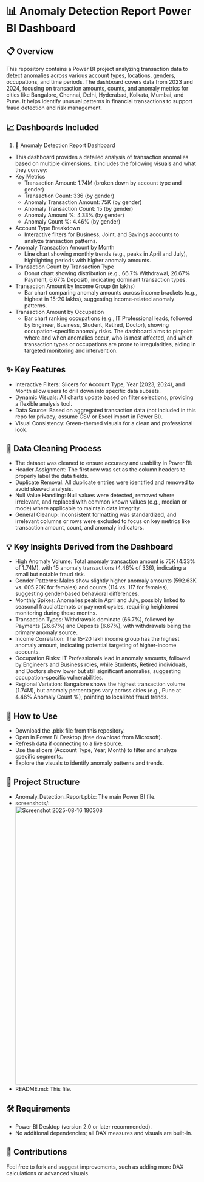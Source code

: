 # 📊 Anomaly Detection Report Power BI Dashboard
## 📋 Overview
This repository contains a Power BI project analyzing transaction data to detect anomalies across various account types, locations, genders, occupations, and time periods. The dashboard covers data from 2023 and 2024, focusing on transaction amounts, counts, and anomaly metrics for cities like Bangalore, Chennai, Delhi, Hyderabad, Kolkata, Mumbai, and Pune. It helps identify unusual patterns in financial transactions to support fraud detection and risk management.
## 📈 Dashboards Included
1. 🎯 Anomaly Detection Report Dashboard
- This dashboard provides a detailed analysis of transaction anomalies based on multiple dimensions. It includes the following visuals and what they convey:
- Key Metrics
  - Transaction Amount: 1.74M (broken down by account type and gender)
  - Transaction Count: 336 (by gender)
  - Anomaly Transaction Amount: 75K (by gender)
  - Anomaly Transaction Count: 15 (by gender)
  - Anomaly Amount %: 4.33% (by gender)
  - Anomaly Count %: 4.46% (by gender)
- Account Type Breakdown
  - Interactive filters for Business, Joint, and Savings accounts to analyze transaction patterns.
- Anomaly Transaction Amount by Month
  - Line chart showing monthly trends (e.g., peaks in April and July), highlighting periods with higher anomaly amounts.
- Transaction Count by Transaction Type
  - Donut chart showing distribution (e.g., 66.7% Withdrawal, 26.67% Payment, 6.67% Deposit), indicating dominant transaction types.
- Transaction Amount by Income Group (in lakhs)
  - Bar chart comparing anomaly amounts across income brackets (e.g., highest in 15-20 lakhs), suggesting income-related anomaly patterns.
- Transaction Amount by Occupation
  - Bar chart ranking occupations (e.g., IT Professional leads, followed by Engineer, Business, Student, Retired, Doctor), showing occupation-specific anomaly risks.
The dashboard aims to pinpoint where and when anomalies occur, who is most affected, and which transaction types or occupations are prone to irregularities, aiding in targeted monitoring and intervention.
## ✨ Key Features
- Interactive Filters: Slicers for Account Type, Year (2023, 2024), and Month allow users to drill down into specific data subsets.
- Dynamic Visuals: All charts update based on filter selections, providing a flexible analysis tool.
- Data Source: Based on aggregated transaction data (not included in this repo for privacy; assume CSV or Excel import in Power BI).
- Visual Consistency: Green-themed visuals for a clean and professional look.
## 🧹 Data Cleaning Process
- The dataset was cleaned to ensure accuracy and usability in Power BI:
- Header Assignment: The first row was set as the column headers to properly label the data fields.
- Duplicate Removal: All duplicate entries were identified and removed to avoid skewed analysis.
- Null Value Handling: Null values were detected, removed where irrelevant, and replaced with common known values (e.g., median or mode) where applicable to maintain data integrity.
- General Cleanup: Inconsistent formatting was standardized, and irrelevant columns or rows were excluded to focus on key metrics like transaction amount, count, and anomaly indicators.
## 💡 Key Insights Derived from the Dashboard
- High Anomaly Volume: Total anomaly transaction amount is 75K (4.33% of 1.74M), with 15 anomaly transactions (4.46% of 336), indicating a small but notable fraud risk.
- Gender Patterns: Males show slightly higher anomaly amounts (592.63K vs. 605.20K for females) and counts (114 vs. 117 for females), suggesting gender-based behavioral differences.
- Monthly Spikes: Anomalies peak in April and July, possibly linked to seasonal fraud attempts or payment cycles, requiring heightened monitoring during these months.
- Transaction Types: Withdrawals dominate (66.7%), followed by Payments (26.67%) and Deposits (6.67%), with withdrawals being the primary anomaly source.
- Income Correlation: The 15-20 lakh income group has the highest anomaly amount, indicating potential targeting of higher-income accounts.
- Occupation Risks: IT Professionals lead in anomaly amounts, followed by Engineers and Business roles, while Students, Retired individuals, and Doctors show lower but still significant anomalies, suggesting occupation-specific vulnerabilities.
- Regional Variation: Bangalore shows the highest transaction volume (1.74M), but anomaly percentages vary across cities (e.g., Pune at 4.46% Anomaly Count %), pointing to localized fraud trends.
## 📖 How to Use
- Download the .pbix file from this repository.
- Open in Power BI Desktop (free download from Microsoft).
- Refresh data if connecting to a live source.
- Use the slicers (Account Type, Year, Month) to filter and analyze specific segments.
- Explore the visuals to identify anomaly patterns and trends.
## 📂 Project Structure
- Anomaly_Detection_Report.pbix: The main Power BI file.
- screenshots/: <img width="1057" height="733" alt="Screenshot 2025-08-16 180308" src="https://github.com/user-attachments/assets/df37ab57-016d-4db8-b93a-d42bd47d6b11" />
- README.md: This file.
## 🛠️ Requirements
- Power BI Desktop (version 2.0 or later recommended).
- No additional dependencies; all DAX measures and visuals are built-in.
## 🤝 Contributions
Feel free to fork and suggest improvements, such as adding more DAX calculations or advanced visuals.
